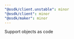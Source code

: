 ```yaml
---
"@osdk/client.unstable": minor
"@osdk/client": minor
"@osdk/maker": minor
---
```


Support objects as code
